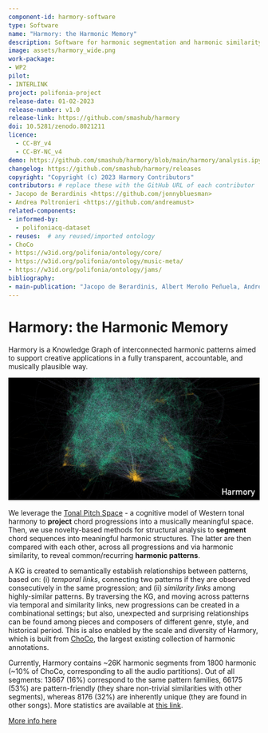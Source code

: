 ```yaml
---
component-id: harmory-software
type: Software
name: "Harmory: the Harmonic Memory"
description: Software for harmonic segmentation and harmonic similarity computation for the creation of the Harmory Knowledge Graph.
image: assets/harmory_wide.png
work-package:
- WP2
pilot:
- INTERLINK
project: polifonia-project
release-date: 01-02-2023
release-number: v1.0
release-link: https://github.com/smashub/harmory
doi: 10.5281/zenodo.8021211
licence:
  - CC-BY_v4
  - CC-BY-NC_v4
demo: https://github.com/smashub/harmory/blob/main/harmory/analysis.ipynb
changelog: https://github.com/smashub/harmory/releases
copyright: "Copyright (c) 2023 Harmory Contributors"
contributors: # replace these with the GitHub URL of each contributor
- Jacopo de Berardinis <https://github.com/jonnybluesman>
- Andrea Poltronieri <https://github.com/andreamust>
related-components:
- informed-by:
  - polifoniacq-dataset
- reuses:  # any reused/imported ontology
- ChoCo
- https://w3id.org/polifonia/ontology/core/
- https://w3id.org/polifonia/ontology/music-meta/
- https://w3id.org/polifonia/ontology/jams/
bibliography:
- main-publication: "Jacopo de Berardinis, Albert Meroño Peñuela, Andrea Poltronieri, and Valentina Presutti. The Harmonic Memory: a Knowledge Graph of harmonic patterns as a trustworthy framework for computational creativity. In Proceedings of the ACM Web Conference 2023 (pp. 3873-3882)."
---
```


# Harmory: the Harmonic Memory

Harmory is a Knowledge Graph of interconnected harmonic patterns aimed to support creative applications in a fully transparent, accountable, and musically plausible way.

![Harmory](assets/harmory_wide.png)

We leverage the [Tonal Pitch Space](https://www.jstor.org/stable/40285402) - a cognitive model of Western tonal harmony to **project** chord progressions into a musically meaningful space. Then, we use novelty-based methods for structural analysis to **segment** chord sequences into meaningful harmonic structures. The latter are then compared with each other, across all progressions and via harmonic similarity, to reveal common/recurring **harmonic patterns**.

A KG is created to semantically establish relationships between patterns, based on: (i) *temporal links*, connecting two patterns if they are observed consecutively in the same progression; and (ii) *similarity links* among highly-similar patterns. By traversing the KG, and moving across patterns via temporal and similarity links, new progressions can be created in a combinational settings; but also, unexpected and surprising relationships can be found among pieces and composers of different genre, style, and historical period. This is also enabled by the scale and diversity of Harmory, which is built from [ChoCo](https://github.com/smashub/choco), the largest existing collection of harmonic annotations.

Currently, Harmory contains ~26K harmonic segments from 1800 harmonic (~10% of ChoCo, corresponding to all the audio partitions). Out of all segments: 13667 (16%) correspond to the same pattern families, 66175 (53%) are pattern-friendly (they share non-trivial similarities with other segments), whereas 8176 (32%) are inherently unique (they are found in other songs). More statistics are available at [this link](https://github.com/smashub/harmory/blob/main/harmory/analysis.ipynb).

[More info here](https://github.com/smashub/harmory)
